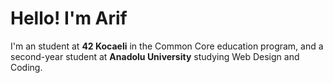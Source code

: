 # Hello! I'm Arif

I'm an student at **42 Kocaeli** in the Common Core education program, and a second-year student at **Anadolu University** studying Web Design and Coding. 

